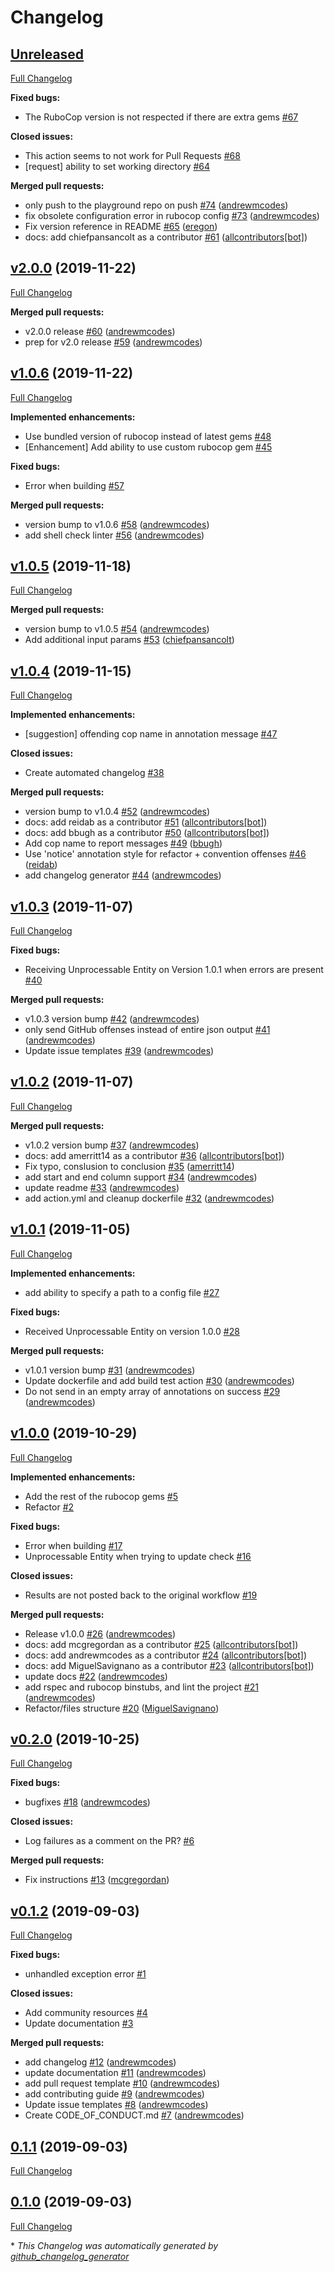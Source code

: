 # Changelog

## [Unreleased](https://github.com/andrewmcodes/rubocop-linter-action/tree/HEAD)

[Full Changelog](https://github.com/andrewmcodes/rubocop-linter-action/compare/v2.0.0...HEAD)

**Fixed bugs:**

- The RuboCop version is not respected if there are extra gems [\#67](https://github.com/andrewmcodes/rubocop-linter-action/issues/67)

**Closed issues:**

- This action seems to not work for Pull Requests [\#68](https://github.com/andrewmcodes/rubocop-linter-action/issues/68)
- \[request\] ability to set working directory [\#64](https://github.com/andrewmcodes/rubocop-linter-action/issues/64)

**Merged pull requests:**

- only push to the playground repo on push [\#74](https://github.com/andrewmcodes/rubocop-linter-action/pull/74) ([andrewmcodes](https://github.com/andrewmcodes))
- fix obsolete configuration error in rubocop config [\#73](https://github.com/andrewmcodes/rubocop-linter-action/pull/73) ([andrewmcodes](https://github.com/andrewmcodes))
- Fix version reference in README [\#65](https://github.com/andrewmcodes/rubocop-linter-action/pull/65) ([eregon](https://github.com/eregon))
- docs: add chiefpansancolt as a contributor [\#61](https://github.com/andrewmcodes/rubocop-linter-action/pull/61) ([allcontributors[bot]](https://github.com/apps/allcontributors))

## [v2.0.0](https://github.com/andrewmcodes/rubocop-linter-action/tree/v2.0.0) (2019-11-22)

[Full Changelog](https://github.com/andrewmcodes/rubocop-linter-action/compare/v1.0.6...v2.0.0)

**Merged pull requests:**

- v2.0.0 release [\#60](https://github.com/andrewmcodes/rubocop-linter-action/pull/60) ([andrewmcodes](https://github.com/andrewmcodes))
- prep for v2.0 release [\#59](https://github.com/andrewmcodes/rubocop-linter-action/pull/59) ([andrewmcodes](https://github.com/andrewmcodes))

## [v1.0.6](https://github.com/andrewmcodes/rubocop-linter-action/tree/v1.0.6) (2019-11-22)

[Full Changelog](https://github.com/andrewmcodes/rubocop-linter-action/compare/v1.0.5...v1.0.6)

**Implemented enhancements:**

- Use bundled version of rubocop instead of latest gems [\#48](https://github.com/andrewmcodes/rubocop-linter-action/issues/48)
- \[Enhancement\] Add ability to use custom rubocop gem [\#45](https://github.com/andrewmcodes/rubocop-linter-action/issues/45)

**Fixed bugs:**

- Error when building [\#57](https://github.com/andrewmcodes/rubocop-linter-action/issues/57)

**Merged pull requests:**

- version bump to v1.0.6 [\#58](https://github.com/andrewmcodes/rubocop-linter-action/pull/58) ([andrewmcodes](https://github.com/andrewmcodes))
- add shell check linter [\#56](https://github.com/andrewmcodes/rubocop-linter-action/pull/56) ([andrewmcodes](https://github.com/andrewmcodes))

## [v1.0.5](https://github.com/andrewmcodes/rubocop-linter-action/tree/v1.0.5) (2019-11-18)

[Full Changelog](https://github.com/andrewmcodes/rubocop-linter-action/compare/v1.0.4...v1.0.5)

**Merged pull requests:**

- version bump to v1.0.5 [\#54](https://github.com/andrewmcodes/rubocop-linter-action/pull/54) ([andrewmcodes](https://github.com/andrewmcodes))
- Add additional input params [\#53](https://github.com/andrewmcodes/rubocop-linter-action/pull/53) ([chiefpansancolt](https://github.com/chiefpansancolt))

## [v1.0.4](https://github.com/andrewmcodes/rubocop-linter-action/tree/v1.0.4) (2019-11-15)

[Full Changelog](https://github.com/andrewmcodes/rubocop-linter-action/compare/v1.0.3...v1.0.4)

**Implemented enhancements:**

- \[suggestion\] offending cop name in annotation message [\#47](https://github.com/andrewmcodes/rubocop-linter-action/issues/47)

**Closed issues:**

- Create automated changelog  [\#38](https://github.com/andrewmcodes/rubocop-linter-action/issues/38)

**Merged pull requests:**

- version bump to v1.0.4 [\#52](https://github.com/andrewmcodes/rubocop-linter-action/pull/52) ([andrewmcodes](https://github.com/andrewmcodes))
- docs: add reidab as a contributor [\#51](https://github.com/andrewmcodes/rubocop-linter-action/pull/51) ([allcontributors[bot]](https://github.com/apps/allcontributors))
- docs: add bbugh as a contributor [\#50](https://github.com/andrewmcodes/rubocop-linter-action/pull/50) ([allcontributors[bot]](https://github.com/apps/allcontributors))
- Add cop name to report messages [\#49](https://github.com/andrewmcodes/rubocop-linter-action/pull/49) ([bbugh](https://github.com/bbugh))
- Use 'notice' annotation style for refactor + convention offenses [\#46](https://github.com/andrewmcodes/rubocop-linter-action/pull/46) ([reidab](https://github.com/reidab))
- add changelog generator [\#44](https://github.com/andrewmcodes/rubocop-linter-action/pull/44) ([andrewmcodes](https://github.com/andrewmcodes))

## [v1.0.3](https://github.com/andrewmcodes/rubocop-linter-action/tree/v1.0.3) (2019-11-07)

[Full Changelog](https://github.com/andrewmcodes/rubocop-linter-action/compare/v1.0.2...v1.0.3)

**Fixed bugs:**

- Receiving Unprocessable Entity on Version 1.0.1 when errors are present [\#40](https://github.com/andrewmcodes/rubocop-linter-action/issues/40)

**Merged pull requests:**

- v1.0.3 version bump [\#42](https://github.com/andrewmcodes/rubocop-linter-action/pull/42) ([andrewmcodes](https://github.com/andrewmcodes))
- only send GitHub offenses instead of entire json output [\#41](https://github.com/andrewmcodes/rubocop-linter-action/pull/41) ([andrewmcodes](https://github.com/andrewmcodes))
- Update issue templates [\#39](https://github.com/andrewmcodes/rubocop-linter-action/pull/39) ([andrewmcodes](https://github.com/andrewmcodes))

## [v1.0.2](https://github.com/andrewmcodes/rubocop-linter-action/tree/v1.0.2) (2019-11-07)

[Full Changelog](https://github.com/andrewmcodes/rubocop-linter-action/compare/v1.0.1...v1.0.2)

**Merged pull requests:**

- v1.0.2 version bump [\#37](https://github.com/andrewmcodes/rubocop-linter-action/pull/37) ([andrewmcodes](https://github.com/andrewmcodes))
- docs: add amerritt14 as a contributor [\#36](https://github.com/andrewmcodes/rubocop-linter-action/pull/36) ([allcontributors[bot]](https://github.com/apps/allcontributors))
- Fix typo, conslusion to conclusion [\#35](https://github.com/andrewmcodes/rubocop-linter-action/pull/35) ([amerritt14](https://github.com/amerritt14))
- add start and end column support [\#34](https://github.com/andrewmcodes/rubocop-linter-action/pull/34) ([andrewmcodes](https://github.com/andrewmcodes))
- update readme [\#33](https://github.com/andrewmcodes/rubocop-linter-action/pull/33) ([andrewmcodes](https://github.com/andrewmcodes))
- add action.yml and cleanup dockerfile [\#32](https://github.com/andrewmcodes/rubocop-linter-action/pull/32) ([andrewmcodes](https://github.com/andrewmcodes))

## [v1.0.1](https://github.com/andrewmcodes/rubocop-linter-action/tree/v1.0.1) (2019-11-05)

[Full Changelog](https://github.com/andrewmcodes/rubocop-linter-action/compare/v1.0.0...v1.0.1)

**Implemented enhancements:**

- add ability to specify a path to a config file [\#27](https://github.com/andrewmcodes/rubocop-linter-action/issues/27)

**Fixed bugs:**

- Received Unprocessable Entity on version 1.0.0 [\#28](https://github.com/andrewmcodes/rubocop-linter-action/issues/28)

**Merged pull requests:**

- v1.0.1 version bump [\#31](https://github.com/andrewmcodes/rubocop-linter-action/pull/31) ([andrewmcodes](https://github.com/andrewmcodes))
- Update dockerfile and add build test action [\#30](https://github.com/andrewmcodes/rubocop-linter-action/pull/30) ([andrewmcodes](https://github.com/andrewmcodes))
- Do not send in an empty array of annotations on success [\#29](https://github.com/andrewmcodes/rubocop-linter-action/pull/29) ([andrewmcodes](https://github.com/andrewmcodes))

## [v1.0.0](https://github.com/andrewmcodes/rubocop-linter-action/tree/v1.0.0) (2019-10-29)

[Full Changelog](https://github.com/andrewmcodes/rubocop-linter-action/compare/v0.2.0...v1.0.0)

**Implemented enhancements:**

- Add the rest of the rubocop gems  [\#5](https://github.com/andrewmcodes/rubocop-linter-action/issues/5)
- Refactor  [\#2](https://github.com/andrewmcodes/rubocop-linter-action/issues/2)

**Fixed bugs:**

- Error when building [\#17](https://github.com/andrewmcodes/rubocop-linter-action/issues/17)
- Unprocessable Entity when trying to update check  [\#16](https://github.com/andrewmcodes/rubocop-linter-action/issues/16)

**Closed issues:**

- Results are not posted back to the original workflow [\#19](https://github.com/andrewmcodes/rubocop-linter-action/issues/19)

**Merged pull requests:**

- Release v1.0.0 [\#26](https://github.com/andrewmcodes/rubocop-linter-action/pull/26) ([andrewmcodes](https://github.com/andrewmcodes))
- docs: add mcgregordan as a contributor [\#25](https://github.com/andrewmcodes/rubocop-linter-action/pull/25) ([allcontributors[bot]](https://github.com/apps/allcontributors))
- docs: add andrewmcodes as a contributor [\#24](https://github.com/andrewmcodes/rubocop-linter-action/pull/24) ([allcontributors[bot]](https://github.com/apps/allcontributors))
- docs: add MiguelSavignano as a contributor [\#23](https://github.com/andrewmcodes/rubocop-linter-action/pull/23) ([allcontributors[bot]](https://github.com/apps/allcontributors))
- update docs [\#22](https://github.com/andrewmcodes/rubocop-linter-action/pull/22) ([andrewmcodes](https://github.com/andrewmcodes))
- add rspec and rubocop binstubs, and lint the project [\#21](https://github.com/andrewmcodes/rubocop-linter-action/pull/21) ([andrewmcodes](https://github.com/andrewmcodes))
- Refactor/files structure [\#20](https://github.com/andrewmcodes/rubocop-linter-action/pull/20) ([MiguelSavignano](https://github.com/MiguelSavignano))

## [v0.2.0](https://github.com/andrewmcodes/rubocop-linter-action/tree/v0.2.0) (2019-10-25)

[Full Changelog](https://github.com/andrewmcodes/rubocop-linter-action/compare/v0.1.2...v0.2.0)

**Fixed bugs:**

- bugfixes [\#18](https://github.com/andrewmcodes/rubocop-linter-action/pull/18) ([andrewmcodes](https://github.com/andrewmcodes))

**Closed issues:**

- Log failures as a comment on the PR? [\#6](https://github.com/andrewmcodes/rubocop-linter-action/issues/6)

**Merged pull requests:**

- Fix instructions [\#13](https://github.com/andrewmcodes/rubocop-linter-action/pull/13) ([mcgregordan](https://github.com/mcgregordan))

## [v0.1.2](https://github.com/andrewmcodes/rubocop-linter-action/tree/v0.1.2) (2019-09-03)

[Full Changelog](https://github.com/andrewmcodes/rubocop-linter-action/compare/0.1.1...v0.1.2)

**Fixed bugs:**

- unhandled exception error [\#1](https://github.com/andrewmcodes/rubocop-linter-action/issues/1)

**Closed issues:**

- Add community resources  [\#4](https://github.com/andrewmcodes/rubocop-linter-action/issues/4)
- Update documentation [\#3](https://github.com/andrewmcodes/rubocop-linter-action/issues/3)

**Merged pull requests:**

- add changelog [\#12](https://github.com/andrewmcodes/rubocop-linter-action/pull/12) ([andrewmcodes](https://github.com/andrewmcodes))
- update documentation [\#11](https://github.com/andrewmcodes/rubocop-linter-action/pull/11) ([andrewmcodes](https://github.com/andrewmcodes))
- add pull request template [\#10](https://github.com/andrewmcodes/rubocop-linter-action/pull/10) ([andrewmcodes](https://github.com/andrewmcodes))
- add contributing guide [\#9](https://github.com/andrewmcodes/rubocop-linter-action/pull/9) ([andrewmcodes](https://github.com/andrewmcodes))
- Update issue templates [\#8](https://github.com/andrewmcodes/rubocop-linter-action/pull/8) ([andrewmcodes](https://github.com/andrewmcodes))
- Create CODE\_OF\_CONDUCT.md [\#7](https://github.com/andrewmcodes/rubocop-linter-action/pull/7) ([andrewmcodes](https://github.com/andrewmcodes))

## [0.1.1](https://github.com/andrewmcodes/rubocop-linter-action/tree/0.1.1) (2019-09-03)

[Full Changelog](https://github.com/andrewmcodes/rubocop-linter-action/compare/0.1.0...0.1.1)

## [0.1.0](https://github.com/andrewmcodes/rubocop-linter-action/tree/0.1.0) (2019-09-03)

[Full Changelog](https://github.com/andrewmcodes/rubocop-linter-action/compare/f412d3cc8311a4e94bf648b6b2f0d2f48678e143...0.1.0)



\* *This Changelog was automatically generated by [github_changelog_generator](https://github.com/github-changelog-generator/github-changelog-generator)*
